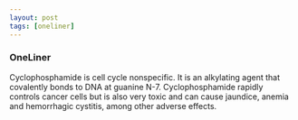 ```yaml
---
layout: post
tags: [oneliner]
---
```



### OneLiner

Cyclophosphamide is cell cycle nonspecific. It is an alkylating agent that covalently bonds to DNA at guanine N-7. Cyclophosphamide rapidly controls cancer cells but is also very toxic and can cause jaundice, anemia and hemorrhagic cystitis, among other adverse effects.
